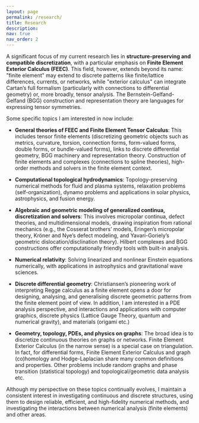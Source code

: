 ```yaml
---
layout: page
permalink: /research/
title: Research
description: 
nav: true
nav_order: 2
---
```


A significant focus of my current research lies in **structure-preserving and compatible discretization**, with a particular emphasis on **Finite Element Exterior Calculus (FEEC)**. This field, however, extends beyond its name: "finite element" may extend to discrete patterns like finite/lattice differences, currents, or networks, while "exterior calculus" can integrate Cartan’s full formalism (particularly with connections to differential geometry) or, more broadly, tensor analysis.  The Bernstein-Gelfand-Gelfand (BGG) construction and representation theory are languages for expressing tensor symmetries. 

Some specific topics I am interested in now include: 

 - **General theories of FEEC and Finite Element Tensor Calculus**: This includes tensor finite elements (discretizing geometric objects such as metrics, curvature, torsion, connection forms, form-valued forms, double forms, or bundle-valued forms), links to discrete differential geometry, BGG machinery and representation theory. Construction of finite elements and complexes (connections to spline theories), high-order methods and solvers in the finite element context. 

 - **Computational topological hydrodynamics**: Topology-preserving numerical methods for fluid and plasma systems, relaxation problems (self-organization), dynamo problems and applications in solar physics, astrophysics, and fusion energy. 

 - **Algebraic and geometric modeling of generalized continua, discretization and solvers**: This involves micropolar continua, defect theories, and multidimensional models, drawing inspiration from rational mechanics (e.g., the Cosserat brothers’ models, Eringen’s micropolar theory, Kröner and Nye’s defect modeling, and Yavari-Goriely’s geometric dislocation/disclination theory). Hilbert complexes and BGG constructions offer computationally friendly tools with built-in analysis. 

 - **Numerical relativity**: Solving linearized and nonlinear Einstein equations numerically, with applications in astrophysics and gravitational wave sciences.

- **Discrete differential geometry**: Christiansen’s pioneering work of interpreting Regge calculus as a finite element opens a door for designing, analysing, and generalising discrete geometric patterns from the finite element point of view. In addition, I am interested in a PDE analysis perspective, and interactions and applications with computer graphics, discrete physics (Lattice Gauge Theory, quantum and numerical gravity), and materials (origami etc.)

 - **Geometry, topology, PDEs, and physics on graphs**:  The broad idea is to discretize continuous theories on graphs or networks. Finite Element Exterior Calculus (in the narrow sense) is a special case on triangulation. In fact, for differential forms, Finite Element Exterior Calculus and graph (co)homology and Hodge-Laplacian share many common definitions and properties. Other problems include random graphs and phase transition (statistical topology) and topological/geometric data analysis etc. 

Although my perspective on these topics continually evolves, I maintain a consistent interest in investigating continuous and discrete structures,  using them to design reliable, efficient, and high-fidelity numerical methods, and investigating the interactions between numerical analysis (finite elements) and other areas.
   

